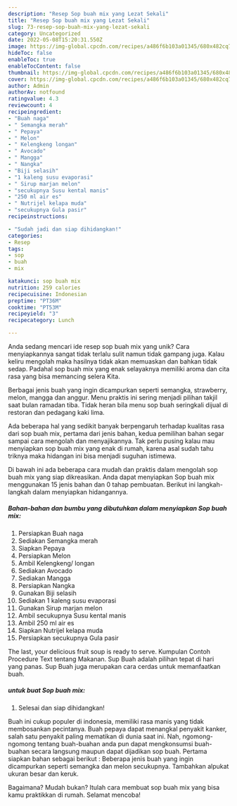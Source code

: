 ```yaml
---
description: "Resep Sop buah mix yang Lezat Sekali"
title: "Resep Sop buah mix yang Lezat Sekali"
slug: 73-resep-sop-buah-mix-yang-lezat-sekali
category: Uncategorized
date: 2022-05-08T15:20:31.550Z
image: https://img-global.cpcdn.com/recipes/a486f6b103a01345/680x482cq70/sop-buah-mix-foto-resep-utama.jpg
hideToc: false
enableToc: true
enableTocContent: false
thumbnail: https://img-global.cpcdn.com/recipes/a486f6b103a01345/680x482cq70/sop-buah-mix-foto-resep-utama.jpg
cover: https://img-global.cpcdn.com/recipes/a486f6b103a01345/680x482cq70/sop-buah-mix-foto-resep-utama.jpg
author: Admin
authorAv: notfound
ratingvalue: 4.3
reviewcount: 4
recipeingredient:
- "Buah naga"
- " Semangka merah"
- " Pepaya"
- " Melon"
- " Kelengkeng longan"
- " Avocado"
- " Mangga"
- " Nangka"
- "Biji selasih"
- "1 kaleng susu evaporasi"
- " Sirup marjan melon"
- "secukupnya Susu kental manis"
- "250 ml air es"
- " Nutrijel kelapa muda"
- "secukupnya Gula pasir"
recipeinstructions:

- "Sudah jadi dan siap dihidangkan!"
categories:
- Resep
tags:
- sop
- buah
- mix

katakunci: sop buah mix 
nutrition: 259 calories
recipecuisine: Indonesian
preptime: "PT36M"
cooktime: "PT53M"
recipeyield: "3"
recipecategory: Lunch

---
```





Anda sedang mencari ide resep sop buah mix yang unik? Cara menyiapkannya sangat tidak terlalu sulit namun tidak gampang juga. Kalau keliru mengolah maka hasilnya tidak akan memuaskan dan bahkan tidak sedap. Padahal sop buah mix yang enak selayaknya memiliki aroma dan cita rasa yang bisa memancing selera Kita.





Berbagai jenis buah yang ingin dicampurkan seperti semangka, strawberry, melon, mangga dan anggur. Menu praktis ini sering menjadi pilihan takjil saat bulan ramadan tiba. Tidak heran bila menu sop buah seringkali dijual di restoran dan pedagang kaki lima.

Ada beberapa hal yang sedikit banyak berpengaruh terhadap kualitas rasa dari sop buah mix, pertama dari jenis bahan, kedua pemilihan bahan segar sampai cara mengolah dan menyajikannya. Tak perlu pusing kalau mau menyiapkan sop buah mix yang enak di rumah, karena asal sudah tahu triknya maka hidangan ini bisa menjadi suguhan istimewa.






Di bawah ini ada beberapa cara mudah dan praktis dalam mengolah sop buah mix yang siap dikreasikan. Anda dapat menyiapkan Sop buah mix menggunakan 15 jenis bahan dan 0 tahap pembuatan. Berikut ini langkah-langkah dalam menyiapkan hidangannya.

<!--inarticleads1-->

##### Bahan-bahan dan bumbu yang dibutuhkan dalam menyiapkan Sop buah mix:

1. Persiapkan Buah naga
1. Sediakan  Semangka merah
1. Siapkan  Pepaya
1. Persiapkan  Melon
1. Ambil  Kelengkeng/ longan
1. Sediakan  Avocado
1. Sediakan  Mangga
1. Persiapkan  Nangka
1. Gunakan Biji selasih
1. Sediakan 1 kaleng susu evaporasi
1. Gunakan  Sirup marjan melon
1. Ambil secukupnya Susu kental manis
1. Ambil 250 ml air es
1. Siapkan  Nutrijel kelapa muda
1. Persiapkan secukupnya Gula pasir


The last, your delicious fruit soup is ready to serve. Kumpulan Contoh Procedure Text tentang Makanan. Sup Buah adalah pilihan tepat di hari yang panas. Sup Buah juga merupakan cara cerdas untuk memanfaatkan buah. 

<!--inarticleads2-->

#####  untuk buat Sop buah mix:


1. Selesai dan siap dihidangkan!

Buah ini cukup populer di indonesia, memiliki rasa manis yang tidak membosankan pecintanya. Buah pepaya dapat menangkal penyakit kanker, salah satu penyakit paling mematikan di dunia saat ini. Nah, ngomong-ngomong tentang buah-buahan anda pun dapat mengkonsumsi buah-buahan secara langsung maupun dapat dijadikan sop buah. Pertama siapkan bahan sebagai berikut : Beberapa jenis buah yang ingin dicampurkan seperti semangka dan melon secukupnya. Tambahkan alpukat ukuran besar dan keruk. 

Bagaimana? Mudah bukan? Itulah cara membuat sop buah mix yang bisa kamu praktikkan di rumah. Selamat mencoba!
